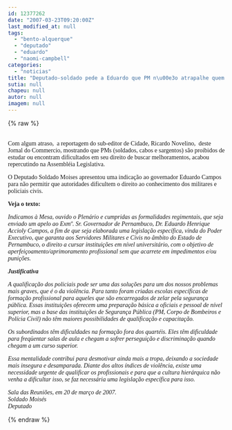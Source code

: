 ```yaml
---
id: 12377262
date: "2007-03-23T09:20:00Z"
last_modified_at: null
tags:
  - "bento-alquerque"
  - "deputado"
  - "eduardo"
  - "naomi-campbell"
categories:
  - "noticias"
title: "Deputado-soldado pede a Eduardo que PM n\u00e3o atrapalhe quem quer estudar"
sutia: null
chapeu: null
autor: null
imagem: null
---
```

{% raw %}
<p><P><BR><FONT face=Verdana>Com algum atraso,&nbsp; a reportagem do sub-editor de Cidade, Ricardo Novelino,&nbsp; deste Jornal do Commercio, mostrando que PMs (soldados, cabos e sargentos) são proibidos de estudar ou encontram dificultados em seu direito de buscar melhoramentos, acabou repercutindo na Assembléia Legislativa.</FONT></P></p>
<p><P><FONT face=Verdana>O Deputado Soldado Moises apresentou uma indicação ao governador Eduardo Campos para não permitir que autoridades dificultem o direito ao conhecimento dos militares e policiais civis. </FONT></P></p>
<p><P><FONT face=Verdana><STRONG>Veja o texto:</STRONG></FONT></P></p>
<p><P><FONT face=Verdana><EM>Indicamos à Mesa, ouvido o Plenário e cumpridas as formalidades regimentais, que seja enviado um apelo ao Exmº. Sr. Governador de Pernambuco, Dr. Eduardo Henrique Accioly Campos, a fim de que seja elaborada uma legislação específica, vinda do Poder Executivo, que garanta aos Servidores Militares e Civis no âmbito do Estado de Pernambuco, o direito a cursar instituições em nível universitário, com o objetivo de aperfeiçoamento/aprimoramento profissional sem que acarrete em impedimentos e/ou punições.</EM></FONT></P></p>
<p><P><FONT face=Verdana><STRONG><EM>Justificativa</EM></STRONG></FONT></P></p>
<p><P><FONT face=Verdana><EM>A qualificação dos policiais pode ser uma das soluções para um dos nossos problemas mais graves, que é o da violência. Para tanto foram criadas escolas específicas de formação profissional para aqueles que são encarregados de zelar pela segurança pública. Essas instituições oferecem uma preparação básica a oficiais e pessoal de nível superior, mas a base das instituições de Segurança Pública (PM, Corpo de Bombeiros e Polícia Civil) não têm maiores possibilidades de qualificação e capacitação. </EM></FONT></P></p>
<p><P><FONT face=Verdana><EM>Os subordinados têm dificuldades na formação fora dos quartéis. Eles têm dificuldade para freqüentar salas de aula e chegam a sofrer perseguição e discriminação quando chegam a um curso superior.</EM></FONT></P></p>
<p><P><FONT face=Verdana><EM>Essa mentalidade contribui para desmotivar ainda mais a tropa, deixando a sociedade mais insegura e desamparada. Diante dos altos índices de violência, existe uma necessidade urgente de qualificar os profissionais e para que a cultura hierárquica não venha a dificultar isso, se faz necessária uma legislação específica para isso. </EM></FONT></P></p>
<p><P><FONT face=Verdana><EM>Sala das Reuniões, em 20 de março de 2007.<BR>Soldado Moisés<BR>Deputado</EM></FONT></P> </p>
{% endraw %}
